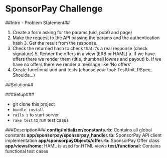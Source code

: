 # SponsorPay Challenge #

##Intro - Problem Statement##

1. Create a form asking for the params (uid, pub0 and page)
2. Make the request to the API passing the params and the authentication hash 3. Get the result from the response.
4. Check the returned hash to check that it’s a real response (check signature) 5. Render the offers in a view (ERB or HAML)
a. If we have offers there we render them (title, thumbnail lowres and payout)
b. If we have no offers there we render a message like ‘No offers’
6. Create functional and unit tests (choose your tool: TestUnit, RSpec, Shoulda...)

##Solution##

###Setup###
- git clone this project
- `bundle install`
- `rails s` to start server
- `rake test` to run test cases

###Description###
**config/initializer/constants.rb:** Contains all global constants
**app/sponsorpay/sponsorpay_handler.rb:** SponsorPay API client implementation
**app/sponsorpayObjects/offer.rb:** SponsorPay Offer class
**app/views/home:** HAML is used for HTML views
**test/functional:** Contains functional test cases

